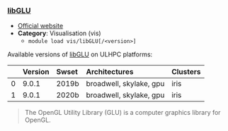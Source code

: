 ### [libGLU](https://mesa.freedesktop.org/archive/glu/)

* [Official website](https://mesa.freedesktop.org/archive/glu/)
* __Category__: Visualisation (vis)
    -  `module load vis/libGLU[/<version>]`

Available versions of [libGLU](https://mesa.freedesktop.org/archive/glu/) on ULHPC platforms:

|    | Version   | Swset   | Architectures           | Clusters   |
|---:|:----------|:--------|:------------------------|:-----------|
|  0 | 9.0.1     | 2019b   | broadwell, skylake, gpu | iris       |
|  1 | 9.0.1     | 2020b   | broadwell, skylake, gpu | iris       |

> The OpenGL Utility Library (GLU) is a computer graphics library for OpenGL. 
